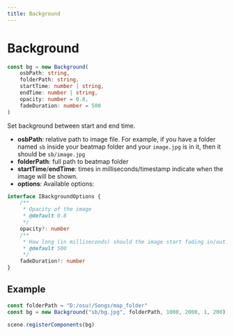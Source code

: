 ```yaml
---
title: Background
---
```


# Background

```typescript
const bg = new Background(
	osbPath: string,
	folderPath: string,
	startTime: number | string,
	endTime: number | string,
	opacity: number = 0.8,
	fadeDuration: number = 500
)
```

Set background between start and end time.

* **osbPath**: relative path to image file. For example, if you have a folder named `sb` inside your beatmap folder and your `image.jpg` is in it, then it should be `sb/image.jpg`
* **folderPath**: full path to beatmap folder
* **startTime**/**endTime**: times in milliseconds/timestamp indicate when the image will be shown.
* **options**: Available options:
```typescript
interface IBackgroundOptions {
	/**
	 * Opacity of the image
	 * @default 0.8
	 */
	opacity?: number
	/**
	 * How long (in milliseconds) should the image start fading in/out.
	 * @default 500
	 */
	fadeDuration?: number
}
```

## Example
```javascript
const folderPath = "D:/osu!/Songs/map_folder"
const bg = new Background("sb/bg.jpg", folderPath, 1000, 2000, 1, 200)

scene.registerComponents(bg)
```
